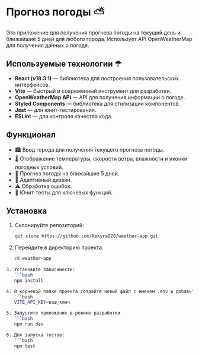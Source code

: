 # Прогноз погоды ⛅

Это приложение для получения прогноза погоды на текущий день и ближайшие 5 дней для любого города. Использует API OpenWeatherMap для получения данных о погоде.

## Используемые технологии ☂

- **React (v18.3.1)** — библиотека для построения пользовательских интерфейсов.
- **Vite** — быстрый и современный инструмент для разработки.
- **OpenWeatherMap API** — API для получения информации о погоде.
- **Styled Components** — библиотека для стилизации компонентов.
- **Jest** — для юнит-тестирования.
- **ESLint** — для контроля качества кода.

## Функционал 

- 🏙️ Ввод города для получения текущего прогноза погоды.
- 🌡️ Отображение температуры, скорости ветра, влажности и иконки погодных условий.
- 📅 Прогноз погоды на ближайшие 5 дней.
- 📱 Адаптивный дизайн.
- ⚠️ Обработка ошибок.
- 🧪 Юнит-тесты для ключевых функций.

## Установка

1. Склонируйте репозиторий:
   ```bash
   git clone https://github.com/Kekyra228/weather-app.git

2. Перейдите в директорию проекта:
```bash
   cd weather-app
   
3. Установите зависимости:
   ```bash
   npm install

4. В корневой папке проекта создайте новый файл с именем .env и добавьте ваш реальный API-ключ, который вы получили от OpenWeatherMap:
   ```bash
   VITE_API_KEY=ваш_ключ

5. Запустите приложение в режиме разработки
   ```bash
   npm run dev

6. Для запуска тестов:
   ```bash
   npm test


